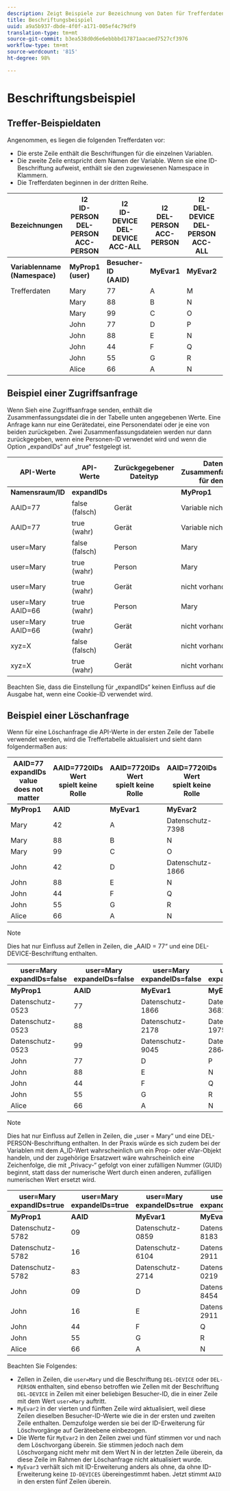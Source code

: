 ```yaml
---
description: Zeigt Beispiele zur Bezeichnung von Daten für Trefferdaten, Zugriffsanfragen, Löschanfragen
title: Beschriftungsbeispiel
uuid: a9a5b937-dbde-4f0f-a171-005ef4c79df9
translation-type: tm+mt
source-git-commit: b3ea538d0d6e6ebbbbd17871aacaed7527cf3976
workflow-type: tm+mt
source-wordcount: '815'
ht-degree: 98%

---
```



# Beschriftungsbeispiel

## Treffer-Beispieldaten

Angenommen, es liegen die folgenden Trefferdaten vor:

* Die erste Zeile enthält die Beschriftungen für die einzelnen Variablen.
* Die zweite Zeile entspricht dem Namen der Variable. Wenn sie eine ID-Beschriftung aufweist, enthält sie den zugewiesenen Namespace in Klammern.
* Die Trefferdaten beginnen in der dritten Reihe.

| Bezeichnungen | I2 <br> ID-PERSON <br> DEL-PERSON <br> ACC-PERSON | I2 <br> ID-DEVICE <br> DEL-DEVICE <br> ACC-ALL | I2 <br> DEL-PERSON <br> ACC-PERSON | I2 <br> DEL-DEVICE <br> DEL-PERSON <br> ACC-ALL | I2 <br> ID-GERÄT <br> DEL-GERÄT <br> ACC-ALL |
|---|---|---|---|---|---|
| **Variablenname** <br> **(Namespace)** | **MyProp1** <br> **(user)** | **Besucher-ID** <br> **(AAID)** | **MyEvar1**  | **MyEvar2**  | **MyEvar3**   <br> **(xyz)** |
| Trefferdaten | Mary | 77 | A | M | X |
|  | Mary | 88 | B | N | Y |
|  | Mary | 99 | C | O | Z |
|  | John | 77 | D | P | W |
|  | John | 88 | E | N | U |
|  | John | 44 | F | Q | V |
|  | John | 55 | G | R | X |
|  | Alice | 66 | A | N | Z |

## Beispiel einer Zugriffsanfrage

Wenn Sieh eine Zugriffsanfrage senden, enthält die Zusammenfassungsdatei die in der Tabelle unten angegebenen Werte. Eine Anfrage kann nur eine Gerätedatei, eine Personendatei oder je eine von beiden zurückgeben. Zwei Zusammenfassungsdateien werden nur dann zurückgegeben, wenn eine Personen-ID verwendet wird und wenn die Option „expandIDs“ auf „true“ festgelegt ist.

| API-Werte | API-Werte | Zurückgegebener Dateityp | Daten in der <br>Zusammenfassungsdatei für den Zugriff | Daten in der <br>Zusammenfassungsdatei für den Zugriff | Daten in der <br>Zusammenfassungsdatei für den Zugriff | Daten in der <br>Zusammenfassungsdatei für den Zugriff | Daten in der <br>Zusammenfassungsdatei für den Zugriff |
|--- |--- |--- |---|---|---|---|---|
| **Namensraum/ID** | **expandIDs** |  | **MyProp1** | **Besucher-ID** | **MyEvar1**  | **MyEvar2**  | **MyEvar3**  |
| AAID=77 | false (falsch) | Gerät | Variable nicht vorhanden | 77 | Variable nicht vorhanden | M, P | X, W |
| AAID=77 | true (wahr) | Gerät | Variable nicht vorhanden | 77 | Variable nicht vorhanden | M, P | X, W |
| user=Mary | false (falsch) | Person | Mary | 77, 88, 99 | A, B, C | M, N, O | X, Y, Z |
| user=Mary | true (wahr) | Person | Mary | 77, 88, 99 | A, B, C | M, N, O | X, Y, Z |
| user=Mary | true (wahr) | Gerät | nicht vorhanden | 77, 88 | nicht vorhanden | N, P | U, W |
| user=Mary AAID=66 | true (wahr) | Person | Mary | 77, 88, 99 | A, B, C | M, N, O | X, Y, Z |
| user=Mary AAID=66 | true (wahr) | Gerät | nicht vorhanden | 66, 77, 88 | nicht vorhanden | N, P | U, W, Z |
| xyz=X | false (falsch) | Gerät | nicht vorhanden | 55, 77 | nicht vorhanden | M, R | X |
| xyz=X | true (wahr) | Gerät | nicht vorhanden | 55.77 | nicht vorhanden | M, P, R | W, X |

Beachten Sie, dass die Einstellung für „expandIDs“ keinen Einfluss auf die Ausgabe hat, wenn eine Cookie-ID verwendet wird.

## Beispiel einer Löschanfrage

Wenn für eine Löschanfrage die API-Werte in der ersten Zeile der Tabelle verwendet werden, wird die Treffertabelle aktualisiert und sieht dann folgendermaßen aus:

| AAID=77 expandIDs value <br> does not matter | AAID=7720IDs Wert <br> spielt keine Rolle | AAID=7720IDs Wert <br> spielt keine Rolle | AAID=7720IDs Wert <br> spielt keine Rolle | AAID=7720IDs Wert <br> spielt keine Rolle |
|---|---|---|---|---|
| **MyProp1** | **AAID** | **MyEvar1**  | **MyEvar2**  | **MyEvar3**  |
| Mary | 42 | A | Datenschutz-7398 | Datenschutz-9152 |
| Mary | 88 | B | N | Y |
| Mary | 99 | C | O | Z |
| John | 42 | D | Datenschutz-1866 | Datenschutz-8216 |
| John | 88 | E | N | U |
| John | 44 | F | Q | V |
| John | 55 | G | R | X |
| Alice | 66 | A | N | W |

>[!NOTE]
>
>Dies hat nur Einfluss auf Zellen in Zeilen, die „AAID = 77“ und eine DEL-DEVICE-Beschriftung enthalten.

| user=Mary <br> expandIDs=false | user=Mary <br> expandeIDs=false | user=Mary <br> expandeIDs=false | user=Mary <br> expandeIDs=false | user=Mary <br> expandeIDs=false |
|--- |---|---|---|---|
| **MyProp1** | **AAID** | **MyEvar1**  | **MyEvar2**  | **MyEvar3**  |
| Datenschutz-0523 | 77 | Datenschutz-1866 | Datenschutz-3681 | X |
| Datenschutz-0523 | 88 | Datenschutz-2178 | Datenschutz-1975 | Y |
| Datenschutz-0523 | 99 | Datenschutz-9045 | Datenschutz-2864 | Z |
| John | 77 | D | P | W |
| John | 88 | E | N | U |
| John | 44 | F | Q | V |
| John | 55 | G | R | X |
| Alice | 66 | A | N | W |

>[!NOTE]
>
>Dies hat nur Einfluss auf Zellen in Zeilen, die „user = Mary“ und eine DEL-PERSON-Beschriftung enthalten. In der Praxis würde es sich zudem bei der Variablen mit dem A_ID-Wert wahrscheinlich um ein Prop- oder eVar-Objekt handeln, und der zugehörige Ersatzwert wäre wahrscheinlich eine Zeichenfolge, die mit „Privacy-“ gefolgt von einer zufälligen Nummer (GUID) beginnt, statt dass der numerische Wert durch einen anderen, zufälligen numerischen Wert ersetzt wird.

| user=Mary <br> expandIDs=true | user=Mary <br> expandeIDs=true | user=Mary <br> expandeIDs=true | user=Mary <br> expandeIDs=true | user=Mary <br> expandeIDs=true |
|--- |---|---|---|---|
| **MyProp1** | **AAID** | **MyEvar1**  | **MyEvar2**  | **MyEvar3**  |
| Datenschutz-5782 | 09 | Datenschutz-0859 | Datenschutz-8183 | Datenschutz-9152 |
| Datenschutz-5782 | 16 | Datenschutz-6104 | Datenschutz-2911 | Datenschutz-6821 |
| Datenschutz-5782 | 83 | Datenschutz-2714 | Datenschutz-0219 | Datenschutz-4395 |
| John | 09 | D | Datenschutz-8454 | Datenschutz-8216 |
| John | 16 | E | Datenschutz-2911 | Datenschutz-2930 |
| John | 44 | F | Q | V |
| John | 55 | G | R | X |
| Alice | 66 | A | N | W |

Beachten Sie Folgendes:

* Zellen in Zeilen, die `user=Mary` und die Beschriftung `DEL-DEVICE` oder `DEL-PERSON` enthalten, sind ebenso betroffen wie Zellen mit der Beschriftung `DEL-DEVICE` in Zeilen mit einer beliebigen Besucher-ID, die in einer Zeile mit dem Wert `user=Mary` auftritt.
* `MyEvar2` in der vierten und fünften Zeile wird aktualisiert, weil diese Zeilen dieselben Besucher-ID-Werte wie die in der ersten und zweiten Zeile enthalten. Demzufolge werden sie bei der ID-Erweiterung für Löschvorgänge auf Geräteebene einbezogen.
* Die Werte für `MyEvar2` in den Zeilen zwei und fünf stimmen vor und nach dem Löschvorgang überein. Sie stimmen jedoch nach dem Löschvorgang nicht mehr mit dem Wert N in der letzten Zeile überein, da diese Zeile im Rahmen der Löschanfrage nicht aktualisiert wurde.
* `MyEvar3` verhält sich mit ID-Erweiterung anders als ohne, da ohne ID-Erweiterung keine `ID-DEVICES` übereingestimmt haben. Jetzt stimmt `AAID` in den ersten fünf Zeilen überein.
